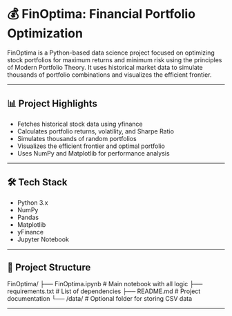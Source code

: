 # 💰 FinOptima: Financial Portfolio Optimization

FinOptima is a Python-based data science project focused on optimizing stock portfolios for maximum returns and minimum risk using the principles of Modern Portfolio Theory. It uses historical market data to simulate thousands of portfolio combinations and visualizes the efficient frontier.

---

## 📊 Project Highlights

- Fetches historical stock data using yfinance
- Calculates portfolio returns, volatility, and Sharpe Ratio
- Simulates thousands of random portfolios
- Visualizes the efficient frontier and optimal portfolio
- Uses NumPy and Matplotlib for performance analysis

---

## 🛠 Tech Stack

- Python 3.x  
- NumPy  
- Pandas  
- Matplotlib  
- yFinance  
- Jupyter Notebook

---

## 📁 Project Structure

FinOptima/
├── FinOptima.ipynb # Main notebook with all logic
├── requirements.txt # List of dependencies
├── README.md # Project documentation
└── /data/ # Optional folder for storing CSV data



---

